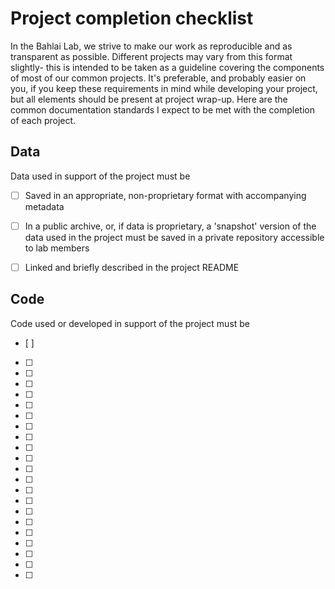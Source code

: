 
# Project completion checklist

In the Bahlai Lab, we strive to make our work as reproducible and as transparent as possible. Different projects may vary from this format slightly- this is intended to be taken as a guideline covering the components of most of our common projects. It's preferable, and probably easier on you, if you keep these requirements in mind while developing your project, but all elements should be present at project wrap-up. Here are the common documentation standards I expect to be met with the completion of each project.

## Data
Data used in support of the project must be
- [ ]  Saved in an appropriate, non-proprietary format with accompanying metadata
- [ ]  In a public archive, or, if data is proprietary, a 'snapshot' version of the data used in the project must be saved in a private repository accessible to lab members
- [ ]  Linked  and briefly described in the project README


## Code
Code used or developed in support of the project must be
- [ ] 
- [ ] 
- [ ] 
- [ ] 
- [ ] 
- [ ] 
- [ ] 
- [ ] 
- [ ] 
- [ ] 
- [ ] 
- [ ] 
- [ ] 
- [ ] 
- [ ] 
- [ ] 
- [ ] 
- [ ] 
- [ ] 
- [ ] 
- [ ] 
- [ ] 

